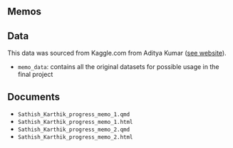 ## Memos

## Data

This data was sourced from Kaggle.com from Aditya Kumar ([see website](https://www.kaggle.com/datasets/adityak2003/college-basketball-players-20092021/data)).

- `memo_data`: contains all the original datasets for possible usage in the final project

## Documents

- `Sathish_Karthik_progress_memo_1.qmd`
- `Sathish_Karthik_progress_memo_1.html`
- `Sathish_Karthik_progress_memo_2.qmd`
- `Sathish_Karthik_progress_memo_2.html`
